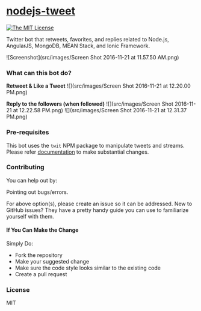 # [nodejs-tweet](https://twitter.com/nodejstweets)

[![The MIT License](https://img.shields.io/badge/license-MIT-orange.svg?style=flat-square)](http://opensource.org/licenses/MIT)

Twitter bot that retweets, favorites, and replies related to Node.js, AngularJS, MongoDB, MEAN Stack, and Ionic Framework.

![Screenshot](src/images/Screen Shot 2016-11-21 at 11.57.50 AM.png)

### What can this bot do?

**Retweet & Like a Tweet**
![](src/images/Screen Shot 2016-11-21 at 12.20.00 PM.png)

**Reply to the followers (when followed)**
![](src/images/Screen Shot 2016-11-21 at 12.22.58 PM.png)
![](src/images/Screen Shot 2016-11-21 at 12.31.37 PM.png)

### Pre-requisites
This bot uses the `twit` NPM package to manipulate tweets and streams. Please refer [documentation](https://github.com/ttezel/twit) to make substantial changes.

### Contributing
You can help out by:

Pointing out bugs/errors.

For above option(s), please create an issue so it can be addressed. New to GitHub issues? They have a pretty handy guide you can use to familiarize yourself with them.

#### If You Can Make the Change

Simply Do:

- Fork the repository
- Make your suggested change
- Make sure the code style looks similar to the existing code
- Create a pull request

### License
MIT